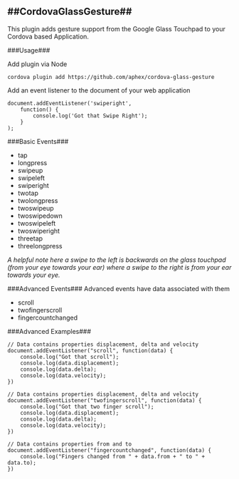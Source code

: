 ##CordovaGlassGesture##
---

This plugin adds gesture support from the Google Glass Touchpad to your Cordova based Application.


###Usage###

Add plugin via Node

`cordova plugin add https://github.com/aphex/cordova-glass-gesture`

Add an event listener to the document of your web application

```
document.addEventListener('swiperight', 
	function() {
		console.log('Got that Swipe Right');
	}
);
```

###Basic Events###
- tap
- longpress
- swipeup
- swipeleft 
- swiperight
- twotap
- twolongpress
- twoswipeup
- twoswipedown
- twoswipeleft
- twoswiperight
- threetap
- threelongpress


*A helpful note here a swipe to the left is backwards on the glass touchpad (from your eye towards your ear) where a swipe to the right is from your ear towards your eye.*

###Advanced Events###
Advanced events have data associated with them

- scroll
- twofingerscroll
- fingercountchanged


###Advanced Examples###

```
// Data contains properties displacement, delta and velocity
document.addEventListener("scroll", function(data) {
	console.log("Got that scroll");
	console.log(data.displacement);
	console.log(data.delta);
	console.log(data.velocity);
})
```

```
// Data contains properties displacement, delta and velocity
document.addEventListener("twofingerscroll", function(data) {
	console.log("Got that two finger scroll");
	console.log(data.displacement);
	console.log(data.delta);
	console.log(data.velocity);
})
```

```
// Data contains properties from and to
document.addEventListener("fingercountchanged", function(data) {
	console.log("Fingers changed from " + data.from + " to " + data.to);
})
```